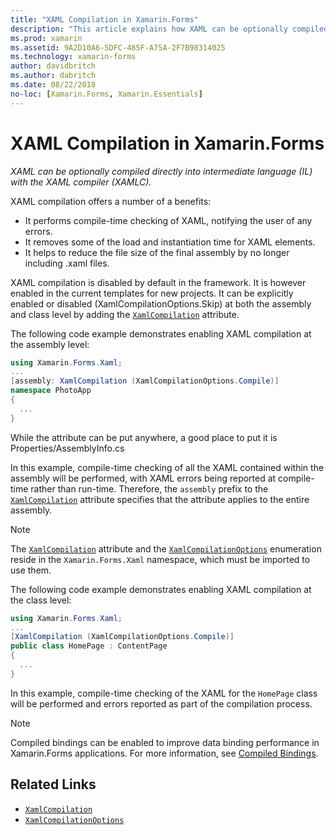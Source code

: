 ```yaml
---
title: "XAML Compilation in Xamarin.Forms"
description: "This article explains how XAML can be optionally compiled directly into intermediate language (IL) with the Xamarin.Forms XAML compiler (XAMLC)."
ms.prod: xamarin
ms.assetid: 9A2D10A6-5DFC-485F-A75A-2F7B98314025
ms.technology: xamarin-forms
author: davidbritch
ms.author: dabritch
ms.date: 08/22/2018
no-loc: [Xamarin.Forms, Xamarin.Essentials]
---
```


# XAML Compilation in Xamarin.Forms

_XAML can be optionally compiled directly into intermediate language (IL) with the XAML compiler (XAMLC)._

XAML compilation offers a number of a benefits:

- It performs compile-time checking of XAML, notifying the user of any errors.
- It removes some of the load and instantiation time for XAML elements.
- It helps to reduce the file size of the final assembly by no longer including .xaml files.

XAML compilation is disabled by default in the framework. It is however enabled in the current templates for new projects. It can be explicitly enabled or disabled (XamlCompilationOptions.Skip) at both the assembly and class level by adding the [`XamlCompilation`](xref:Xamarin.Forms.Xaml.XamlCompilationAttribute) attribute.

The following code example demonstrates enabling XAML compilation at the assembly level:

```csharp
using Xamarin.Forms.Xaml;
...
[assembly: XamlCompilation (XamlCompilationOptions.Compile)]
namespace PhotoApp
{
  ...
}
```

While the attribute can be put anywhere, a good place to put it is Properties/AssemblyInfo.cs

In this example, compile-time checking of all the XAML contained within the assembly will be performed, with XAML errors being reported at compile-time rather than run-time. Therefore, the `assembly` prefix to the [`XamlCompilation`](xref:Xamarin.Forms.Xaml.XamlCompilationAttribute) attribute specifies that the attribute applies to the entire assembly.

> [!NOTE]
> The [`XamlCompilation`](xref:Xamarin.Forms.Xaml.XamlCompilationAttribute) attribute and the [`XamlCompilationOptions`](xref:Xamarin.Forms.Xaml.XamlCompilationOptions) enumeration reside in the `Xamarin.Forms.Xaml` namespace, which must be imported to use them.

The following code example demonstrates enabling XAML compilation at the class level:

```csharp
using Xamarin.Forms.Xaml;
...
[XamlCompilation (XamlCompilationOptions.Compile)]
public class HomePage : ContentPage
{
  ...
}
```

In this example, compile-time checking of the XAML for the `HomePage` class will be performed and errors reported as part of the compilation process.

> [!NOTE]
> Compiled bindings can be enabled to improve data binding performance in Xamarin.Forms applications. For more information, see [Compiled Bindings](~/xamarin-forms/app-fundamentals/data-binding/compiled-bindings.md).

## Related Links

- [`XamlCompilation`](xref:Xamarin.Forms.Xaml.XamlCompilationAttribute)
- [`XamlCompilationOptions`](xref:Xamarin.Forms.Xaml.XamlCompilationOptions)

